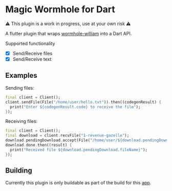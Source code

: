 # Magic Wormhole for Dart

⚠ This plugin is a work in progress, use at your own risk ⚠

A flutter plugin that wraps [wormhole-william](https://github.com/LeastAuthority/wormhole-william) into a Dart API.

Supported functionality

- [x] Send/Receive files
- [x] Send/Receive text

## Examples

Sending files:

```dart
final client = Client();
client.sendFile(File("/home/user/hello.txt")).then((codegenResult) {
  print("Enter ${codegenResult.code} to receive the file");
});
```

Receiving files:

```dart
final client = Client();
final download = client.recvFile("1-revenue-gazelle");
download.pendingDownload.accept(File("/home/user/${download.pendingDownload.fileName}"));
download.done.then((result) {
  print("Received file ${download.pendingDownload.fileName}");
});
```

## Building

Currently this plugin is only buildable as part of the build for this
[app](https://github.com/LeastAuthority/flutter_wormhole_gui).
